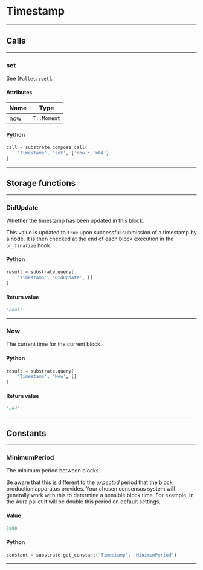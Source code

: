 
# Timestamp

---------
## Calls

---------
### set
See [`Pallet::set`].
#### Attributes
| Name | Type |
| -------- | -------- | 
| now | `T::Moment` | 

#### Python
```python
call = substrate.compose_call(
    'Timestamp', 'set', {'now': 'u64'}
)
```

---------
## Storage functions

---------
### DidUpdate
 Whether the timestamp has been updated in this block.

 This value is updated to `true` upon successful submission of a timestamp by a node.
 It is then checked at the end of each block execution in the `on_finalize` hook.

#### Python
```python
result = substrate.query(
    'Timestamp', 'DidUpdate', []
)
```

#### Return value
```python
'bool'
```
---------
### Now
 The current time for the current block.

#### Python
```python
result = substrate.query(
    'Timestamp', 'Now', []
)
```

#### Return value
```python
'u64'
```
---------
## Constants

---------
### MinimumPeriod
 The minimum period between blocks.

 Be aware that this is different to the *expected* period that the block production
 apparatus provides. Your chosen consensus system will generally work with this to
 determine a sensible block time. For example, in the Aura pallet it will be double this
 period on default settings.
#### Value
```python
3000
```
#### Python
```python
constant = substrate.get_constant('Timestamp', 'MinimumPeriod')
```
---------